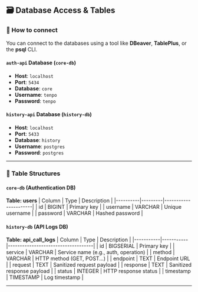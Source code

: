 
## 🗃️ Database Access & Tables

### 🔌 How to connect

You can connect to the databases using a tool like **DBeaver**, **TablePlus**, or the **psql** CLI.

#### `auth-api` Database (`core-db`)
- **Host**: `localhost`
- **Port**: `5434`
- **Database**: `core`
- **Username**: `tenpo`
- **Password**: `tenpo`

#### `history-api` Database (`history-db`)
- **Host**: `localhost`
- **Port**: `5433`
- **Database**: `history`
- **Username**: `postgres`
- **Password**: `postgres`

---

### 📄 Table Structures

#### `core-db` (Authentication DB)

**Table: users**
| Column   | Type    | Description          |
|----------|---------|----------------------|
| id       | BIGINT  | Primary key          |
| username | VARCHAR | Unique username      |
| password | VARCHAR | Hashed password      |

#### `history-db` (API Logs DB)

**Table: api_call_logs**
| Column    | Type      | Description                        |
|-----------|-----------|------------------------------------|
| id        | BIGSERIAL | Primary key                        |
| service   | VARCHAR   | Service name (e.g., auth, operation) |
| method    | VARCHAR   | HTTP method (GET, POST...)         |
| endpoint  | TEXT      | Endpoint URL                       |
| request   | TEXT      | Sanitized request payload          |
| response  | TEXT      | Sanitized response payload         |
| status    | INTEGER   | HTTP response status               |
| timestamp | TIMESTAMP | Log timestamp                      |

---
